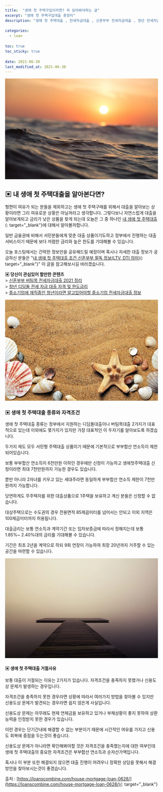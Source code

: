 ```yaml
---
title:  "생애 첫 주택구입이라면? 꼭 읽어봐야하는 글"
excerpt: "생애 첫 주택구입대출 총정리"
description: "생애 첫 주택대출 , 전세자금대출 , 신혼부부 전세자금대출 , 청년 전세자금대출"

categories:
  - loan

toc: true
toc_sticky: true
 
date: 2021-06-30
last_modified_at: 2021-06-30
---
```

<p style="text-align: center;"><img src="/assets/images/posting_img/21-06-30/1.jpg" title="생애 첫 주택대출" alt="생애 첫 주택대출 썸네일 이미지"></p>

## ▣ 내 생애 첫 주택대출을 알아본다면?  
형편이 여유가 되는 분들을 제외하고는 생애 첫 주택구매를 위해서 대출을 알아보는 상황이라면 그리 여유로운 상황은 아닐꺼라고 생각합니다. 그렇다보니 자연스럽게 대출을 알아보게되고 금리가 낮은 상품을 찾게 되는데 오늘은 그 중 하나인 [내 생애 첫 주택대출](https://loanscombine.com/house-mortgage-loan-0628/){: target="_blank"}에 대해서 알아볼까합니다.

일반 금융권에 비해서 서민분들에게 맞춘 대출 상품이기도하고 정부에서 진행하는 대출 서비스이기 때문에 보다 저렴한 금리와 높은 한도를 기대해볼 수 있습니다.

오늘 포스팅에서는 간략한 정보만을 공유해드릴 예정이며 혹시나 자세한 대출 정보가 궁금하신 분들은 "[내 생애 첫 주택대출 조건 신혼부부 필독 정보(LTV, DTI 의미)](https://loanscombine.com/house-mortgage-loan-0628/){: target="_blank"}" 이 글을 참고해보시길 바라겠습니다.

**▣ 당신이 관심있어 할만한 콘텐츠**  
\> [신혼부부 버팀목 전세자금대출 2021 정리](https://loan-information.github.io/loan/3/)  
\> [청년 디딤돌 전세 자금 대출 자격 및 한도금리](https://loan-information.github.io/loan/4/)  
\> [중소기업에 재직중인 청년이라면 알고있어야할 중소기업 전세자금대출 정보](https://loan-information.github.io/loan/10/)

<p style="text-align: center;"><img src="/assets/images/posting_img/21-06-30/2.jpg" title="생애 첫 주택대출 자격조건" alt="생애 첫 주택대출 자격조건 이미지"></p>

### ▣ 생애 첫 주택대출 종류와 자격조건  
생애 첫 주택대출 종류는 정부에서 지원하는 디딤돌대출이나 버팀목대출 2가지가 대표적으로 있는데 이외에도 몇가지가 있지만 가장 대표적인 이 두자기를 알아보도록 하겠습니다.

두가지 제도 모두 서민형 주택대출 상품이기 때문에 기본적으로 부부합산 연소득이 제한되어있습니다.

보통 부부합산 연소득이 6천만원 이하인 경우에만 신청이 가능하고 생애첫주택대출 신청이라면 최대 7천만원까지 가능한 경우도 있습니다.

뿐만 아니라 2자녀를 키우고 있는 세대주라면 동일하게 부부합산 연소득 제한이 7천만원까지 가능합니다.

당연하게도 무주택자를 위한 대출상품으로 1주택을 보유하고 계신 분들은 신청할 수 없습니다.

대상주택으로는 수도권의 경우 전용면적 85제곱미터를 넘어서는 안되고 이외 지역은 100제곱미터까지 허용됩니다.

대출금리는 보통 연소득과 계약기간 또는 임차보증금에 따라서 정해지는데 보통 1.85%~ 2.40%대의 금리를 기대해볼 수 있습니다.

기간은 최초 2년을 계약으로 하되 9회 연장이 가능하여 최장 20년까지 거주할 수 있는 공간을 마련할 수 있습니다.

<p style="text-align: center;"><img src="/assets/images/posting_img/21-06-30/3.jpg" title="생애 첫 주택대출 종류" alt="생애 첫 주택대출 종류 이미지"></p>

#### ▣ 생애 첫 주택대출 거절사유  
보통 대출이 거절되는 이유는 2가지가 있습니다. 자격조건을 충족하지 못했거나 신용도상 문제가 발생하는 경우입니다.

자격조건을 충족하지 못한 경우라면 상황에 따라서 여러가지 방법을 찾아볼 수 있지만 신용도상 문제가 발견되는 경우라면 쉽지 않은게 사실입니다.

신용도상 문제는 아무래도 현재 연체금을 보유하고 있거나 부채상황이 좋지 못하여 상환능력을 인정받지 못한 경우가 있습니다.

이런 경우는 단기간내에 해결할 수 없는 부분이기 때문에 시간적인 여유를 가지고 신용도 회복에 중점을 두는것이 좋습니다.

신용도상 문제가 아니라면 확인해봐야할 것은 자격조건을 충족했는지에 대한 여부인데 생애 첫 주택대출의 중요한 자격조건은 부부합산 연소득과 순자산가액입니다.

혹시나 이 부분 또한 해결되지 않으면 대출 진행이 어려우니 정확한 상담을 못해서 해결방안을 찾아보시는것이 좋겠습니다.

출처 : [https://loanscombine.com/house-mortgage-loan-0628/](https://loanscombine.com/house-mortgage-loan-0628/){: target="_blank"}